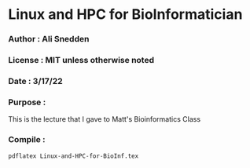 # Linux and HPC for BioInformatician
### Author  : Ali Snedden
### License : MIT unless otherwise noted
### Date    : 3/17/22
### Purpose : 
This is the lecture that I gave to Matt's Bioinformatics Class

### Compile : 
```
pdflatex Linux-and-HPC-for-BioInf.tex
```
